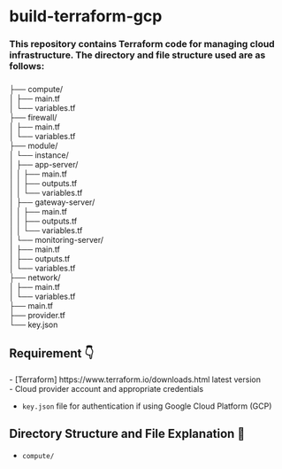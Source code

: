 # build-terraform-gcp

###

### This repository contains Terraform code for managing cloud infrastructure. The directory and file structure used are as follows:

###

├── compute/<br>
 │ ├── main.tf<br>
│ └── variables.tf<br>
├── firewall/<br>
│ ├── main.tf<br>
│ └── variables.tf<br>
├── module/<br>
│ └── instance/<br>
│ ├── app-server/<br>
│ │ ├── main.tf<br>
│ │ ├── outputs.tf<br>
│ │ └── variables.tf<br>
│ ├── gateway-server/<br>
│ │ ├── main.tf<br>
│ │ ├── outputs.tf<br>
│ │ └── variables.tf<br>
│ └── monitoring-server/<br>
│ ├── main.tf<br>
│ ├── outputs.tf<br>
│ └── variables.tf<br>
├── network/<br>
│ ├── main.tf<br>
│ └── variables.tf<br>
├── main.tf<br>
├── provider.tf<br>
└── key.json<br>

###

<h2>Requirement 👇</h2>
<p>- [Terraform] https://www.terraform.io/downloads.html latest version<br>
- Cloud provider account and appropriate credentials
 
- `key.json` file for authentication if using Google Cloud Platform (GCP)</p>

###

<h2>Directory Structure and File Explanation 🧩</h2>


- `compute/`
